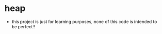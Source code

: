 # heap

* this project is just for learning purposes, none of this code is intended to be perfect!!
